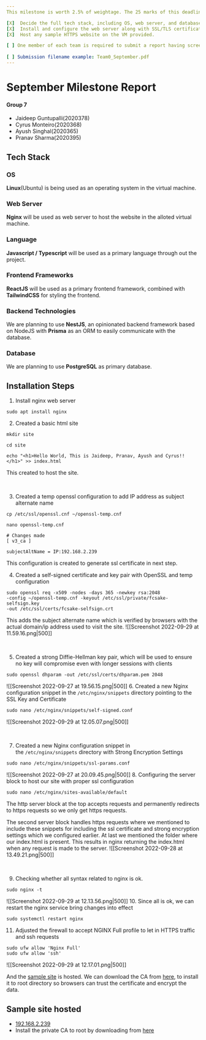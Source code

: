 ```yaml
---
This milestone is worth 2.5% of weightage. The 25 marks of this deadline will be scaled accordlingly.

[X]  Decide the full tech stack, including OS, web server, and database (a rough idea).
[X]  Install and configure the web server along with SSL/TLS certificates.
[X]  Host any sample HTTPS website on the VM provided.  

[ ] One member of each team is required to submit a report having screenshots for each of the steps required for the setup, showing all the commands executed and their outcomes.  
  
[ ] Submission filename example: Team0_September.pdf
---
```


# September Milestone Report
#### Group 7
- Jaideep Guntupalli(2020378)
- Cyrus Monteiro(2020368)
- Ayush Singhal(2020365)
- Pranav Sharma(2020395)

## Tech Stack
### OS
**Linux**(Ubuntu) is being used as an operating system in the virtual machine.

### Web Server
**Nginx** will be used as web server to host the website in the alloted virtual machine.

### Language
**Javascript / Typescript** will be used as a primary language through out the project.

### Frontend Frameworks
**ReactJS** will be used as a primary frontend framework, combined with **TailwindCSS** for styling the frontend.

### Backend Technologies
We are planning to use **NestJS**, an opinionated backend framework based on NodeJS with **Prisma** as an ORM to easily communicate with the database.

### Database
We are planning to use **PostgreSQL** as primary database.

## Installation Steps
1. Install nginx web server
```shell
sudo apt install nginx
```

2. Created a basic html site
```shell
mkdir site

cd site

echo "<h1>Hello World, This is Jaideep, Pranav, Ayush and Cyrus!!</h1>" >> index.html
```
This created to host the site.
<div style="page-break-after: always; visibility: hidden">
\pagebreak
</div>

3. Created a temp openssl configuration to add IP address as subject alternate name
```shell
cp /etc/ssl/openssl.cnf ~/openssl-temp.cnf

nano openssl-temp.cnf

# Changes made
[ v3_ca ]

subjectAltName = IP:192.168.2.239
```
This configuration is created to generate ssl certificate in next step.

4. Created a self-signed certificate and key pair with OpenSSL and temp configuration
```shell
sudo openssl req -x509 -nodes -days 365 -newkey rsa:2048 
-config ~/openssl-temp.cnf -keyout /etc/ssl/private/fcsake-selfsign.key 
-out /etc/ssl/certs/fcsake-selfsign.crt
```
This adds the subject alternate name which is verified by browsers with the actual domain/ip address used to visit the site.
![[Screenshot 2022-09-29 at 11.59.16.png|500]]
<div style="page-break-after: always; visibility: hidden">
\pagebreak
</div>

5. Created a strong Diffie-Hellman key pair, which will be used to ensure no key will compromise even with longer sessions with clients
```shell
sudo openssl dhparam -out /etc/ssl/certs/dhparam.pem 2048
```
![[Screenshot 2022-09-27 at 19.56.15.png|500]]
6. Created a new Nginx configuration snippet in the `/etc/nginx/snippets` directory pointing to the SSL Key and Certificate
```shell
sudo nano /etc/nginx/snippets/self-signed.conf   
```
![[Screenshot 2022-09-29 at 12.05.07.png|500]]
<div style="page-break-after: always; visibility: hidden">
\pagebreak
</div>

7. Created a new Nginx configuration snippet in the `/etc/nginx/snippets` directory with Strong Encryption Settings
```shell
sudo nano /etc/nginx/snippets/ssl-params.conf
```
![[Screenshot 2022-09-27 at 20.09.45.png|500]]
8. Configuring the server block to host our site with proper ssl configuration
```shell
sudo nano /etc/nginx/sites-available/default
```

The http server block at the top accepts requests and permanently redirects to https requests so we only get https requests.

The second server block handles https requests where we mentioned to include these snippets for including the ssl certificate and strong encryption settings which we configured earlier. At last we mentioned the folder where our index.html is present. This results in nginx returning the index.html when any request is made to the server.
![[Screenshot 2022-09-28 at 13.49.21.png|500]]
<div style="page-break-after: always; visibility: hidden">
\pagebreak
</div>

9. Checking whether all syntax related to nginx is ok.
```shell
sudo nginx -t
```
![[Screenshot 2022-09-29 at 12.13.56.png|500]]
10. Since all is ok, we can restart the nginx service bring changes into effect
```shell
sudo systemctl restart nginx
```

11. Adjusted the firewall to accept NGINX Full profile to let in HTTPS traffic and ssh requests
```shell
sudo ufw allow 'Nginx Full'
sudo ufw allow 'ssh'
```
![[Screenshot 2022-09-29 at 12.17.01.png|500]]

And the [sample site](https://192.168.2.239) is hosted. We can download the CA from [here](https://drive.google.com/file/d/1QlIrhtYkcZq1O8cp9A9H2dqYS4wkOhMD/view?usp=sharing), to install it to root directory so browsers can trust the certificate and encrypt the data.

## Sample site hosted
- [192.168.2.239](https://192.168.2.239)
- Install the private CA to root by downloading from [here](https://drive.google.com/file/d/1QlIrhtYkcZq1O8cp9A9H2dqYS4wkOhMD/view?usp=sharing)